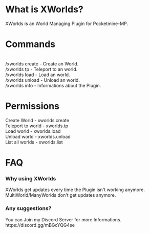 <h1>What is XWorlds?</h1>
XWorlds is an World Managing Plugin for Pocketmine-MP.
<h1>Commands</h1>
</br>
/xworlds create <Name> <Generator> - Create an World.
  </br>
/xworlds tp <World> - Teleport to an world.
    </br>
/xworlds load <World> - Load an world.
     </br>
/xworlds unload <World> - Unload an world.
      </br>
/xworlds info - Informations about the Plugin.
 <h1>Permissions</h1>
Create World - xworlds.create
</br>
Teleport to world - xworlds.tp
</br>
Load world - xworlds.load
</br>
Unload world - xworlds.unload
</br>
List all worlds - xworlds.list
<h1>FAQ</h1>
<h3>Why using XWorlds</h3>
XWorlds get updates every time the Plugin isn't working anymore. MultiWorld/ManyWorlds don't get updates anymore.
<h3>Any suggestions?</h3>
You can Join my Discord Server for more Informations. https://discord.gg/mBGcYQG4se
<h1></h1>

